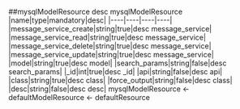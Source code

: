 ##mysqlModelResource
desc mysqlModelResource
|name|type|mandatory|desc|
|----|----|----|----|
|message_service_create|string|true|desc message_service|
|message_service_read|string|true|desc message_service|
|message_service_delete|string|true|desc message_service|
|message_service_update|string|true|desc message_service|
|model|string|true|desc model|
|search_params|string|false|desc search_params|
|_id|int|true|desc _id|
|api|string|false|desc api|
|class|string|true|desc class|
|force_output|string|false|desc class|
|desc|string|false|desc desc|
mysqlModelResource <- defaultModelResource <- defaultResource
